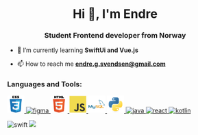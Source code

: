 <h1 align="center">Hi 👋, I'm Endre</h1>
<h3 align="center">Student Frontend developer from Norway</h3>

- 🌱 I’m currently learning **SwiftUi and Vue.js**

- 📫 How to reach me **endre.g.svendsen@gmail.com**

<h3 align="left">Languages and Tools:</h3>
<p align="left"> <a href="https://www.w3schools.com/css/" target="_blank" rel="noreferrer"> <img src="https://raw.githubusercontent.com/devicons/devicon/master/icons/css3/css3-original-wordmark.svg" alt="css3" width="40" height="40"/> </a> <a href="https://www.figma.com/" target="_blank" rel="noreferrer"> <img src="https://www.vectorlogo.zone/logos/figma/figma-icon.svg" alt="figma" width="40" height="40"/> </a> <a href="https://www.w3.org/html/" target="_blank" rel="noreferrer"> <img src="https://raw.githubusercontent.com/devicons/devicon/master/icons/html5/html5-original-wordmark.svg" alt="html5" width="40" height="40"/> </a> <a href="https://developer.mozilla.org/en-US/docs/Web/JavaScript" target="_blank" rel="noreferrer"> <img src="https://raw.githubusercontent.com/devicons/devicon/master/icons/javascript/javascript-original.svg" alt="javascript" width="40" height="40"/> </a> <a href="https://www.mysql.com/" target="_blank" rel="noreferrer"> <img src="https://raw.githubusercontent.com/devicons/devicon/master/icons/mysql/mysql-original-wordmark.svg" alt="mysql" width="40" height="40"/> </a> <a href="https://www.python.org" target="_blank" rel="noreferrer"> <img src="https://raw.githubusercontent.com/devicons/devicon/master/icons/python/python-original.svg" alt="python" width="40" height="40"/> <img src="https://www.vectorlogo.zone/logos/java/java-icon.svg" alt="java" width="40" height="40"/> <img src="https://www.vectorlogo.zone/logos/reactjs/reactjs-icon.svg"  alt="react" width="40" height="40"> <img src="https://www.vectorlogo.zone/logos/kotlinlang/kotlinlang-icon.svg" alt="kotlin" width="40" height="40"/></a> </p> <img src="https://www.vectorlogo.zone/logos/swift/swift-ar21.svg" alt="swift"/> </a> <a href="https://developer.apple.com/xcode/swiftui/" target="_blank" rel="noreferrer"></a> <img src="https://www.vectorlogo.zone/logos/vuejs/vuejs-icon.svg"/>

